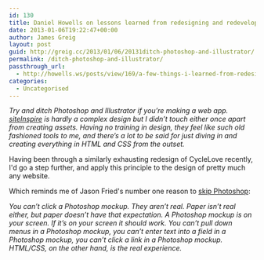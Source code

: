 ```yaml
---
id: 130
title: Daniel Howells on lessons learned from redesigning and redeveloping siteInspire
date: 2013-01-06T19:22:47+00:00
author: James Greig
layout: post
guid: http://greig.cc/2013/01/06/20131ditch-photoshop-and-illustrator/
permalink: /ditch-photoshop-and-illustrator/
passthrough_url:
  - http://howells.ws/posts/view/169/a-few-things-i-learned-from-redesigning-and-redeveloping-siteinspire
categories:
  - Uncategorised
---
```

<p><em>Try and ditch Photoshop and Illustrator if you’re making a web app. <a href="http://www.siteinspire.com/" data-link-type="external">siteInspire</a> is hardly a complex design but I didn’t touch either once apart from creating assets. Having no training in design, they feel like such old fashioned tools to me, and there’s a lot to be said for just diving in and creating everything in HTML and CSS from the outset.</em><br></p><p></p><p>Having been through a similarly exhausting redesign of CycleLove recently, I'd go a step further, and apply this principle to the design of pretty much any website.&nbsp;</p><p>Which reminds me of Jason Fried's number one reason to <a href="http://37signals.com/svn/posts/1061-why-we-skip-photoshop" data-link-type="external">skip Photoshop</a>:</p><p></p><p><em>You can’t click a Photoshop mockup. They aren’t real. Paper isn’t real either, but paper doesn’t have that expectation. A Photoshop mockup is on your screen. If it’s on your screen it should work. You can’t pull down menus in a Photoshop mockup, you can’t enter text into a field in a Photoshop mockup, you can’t click a link in a Photoshop mockup. HTML/CSS, on the other hand, is the real experience.</em><br></p><p></p><div></div>